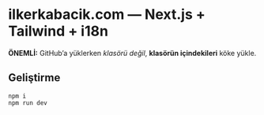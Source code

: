 # ilkerkabacik.com — Next.js + Tailwind + i18n

**ÖNEMLİ:** GitHub’a yüklerken *klasörü değil*, **klasörün içindekileri** köke yükle.

## Geliştirme
```
npm i
npm run dev
```
